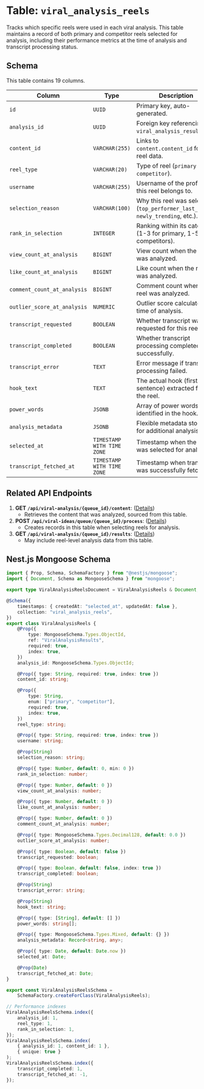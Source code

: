 # Table: `viral_analysis_reels`

Tracks which specific reels were used in each viral analysis. This table maintains a record of both primary and competitor reels selected for analysis, including their performance metrics at the time of analysis and transcript processing status.

## Schema

This table contains 19 columns.

| Column                      | Type                       | Description                                                                      |
| --------------------------- | -------------------------- | -------------------------------------------------------------------------------- |
| `id`                        | `UUID`                     | Primary key, auto-generated.                                                     |
| `analysis_id`               | `UUID`                     | Foreign key referencing `viral_analysis_results.id`.                             |
| `content_id`                | `VARCHAR(255)`             | Links to `content.content_id` for the reel data.                                 |
| `reel_type`                 | `VARCHAR(20)`              | Type of reel (`primary` or `competitor`).                                        |
| `username`                  | `VARCHAR(255)`             | Username of the profile this reel belongs to.                                    |
| `selection_reason`          | `VARCHAR(100)`             | Why this reel was selected (`top_performer_last_month`, `newly_trending`, etc.). |
| `rank_in_selection`         | `INTEGER`                  | Ranking within its category (1-3 for primary, 1-5 for competitors).              |
| `view_count_at_analysis`    | `BIGINT`                   | View count when the reel was analyzed.                                           |
| `like_count_at_analysis`    | `BIGINT`                   | Like count when the reel was analyzed.                                           |
| `comment_count_at_analysis` | `BIGINT`                   | Comment count when the reel was analyzed.                                        |
| `outlier_score_at_analysis` | `NUMERIC`                  | Outlier score calculated at time of analysis.                                    |
| `transcript_requested`      | `BOOLEAN`                  | Whether transcript was requested for this reel.                                  |
| `transcript_completed`      | `BOOLEAN`                  | Whether transcript processing completed successfully.                            |
| `transcript_error`          | `TEXT`                     | Error message if transcript processing failed.                                   |
| `hook_text`                 | `TEXT`                     | The actual hook (first sentence) extracted from the reel.                        |
| `power_words`               | `JSONB`                    | Array of power words identified in the hook.                                     |
| `analysis_metadata`         | `JSONB`                    | Flexible metadata storage for additional analysis data.                          |
| `selected_at`               | `TIMESTAMP WITH TIME ZONE` | Timestamp when the reel was selected for analysis.                               |
| `transcript_fetched_at`     | `TIMESTAMP WITH TIME ZONE` | Timestamp when transcript was successfully fetched.                              |

## Related API Endpoints

1.  **GET `/api/viral-analysis/{queue_id}/content`**: ([Details](../api/get_viral_analysis_content.md))
    -   Retrieves the content that was analyzed, sourced from this table.
2.  **POST `/api/viral-ideas/queue/{queue_id}/process`**: ([Details](../api/trigger_viral_analysis_processing.md))
    -   Creates records in this table when selecting reels for analysis.
3.  **GET `/api/viral-analysis/{queue_id}/results`**: ([Details](../api/get_viral_analysis_results.md))
    -   May include reel-level analysis data from this table.

## Nest.js Mongoose Schema

```typescript
import { Prop, Schema, SchemaFactory } from "@nestjs/mongoose";
import { Document, Schema as MongooseSchema } from "mongoose";

export type ViralAnalysisReelsDocument = ViralAnalysisReels & Document;

@Schema({
    timestamps: { createdAt: "selected_at", updatedAt: false },
    collection: "viral_analysis_reels",
})
export class ViralAnalysisReels {
    @Prop({
        type: MongooseSchema.Types.ObjectId,
        ref: "ViralAnalysisResults",
        required: true,
        index: true,
    })
    analysis_id: MongooseSchema.Types.ObjectId;

    @Prop({ type: String, required: true, index: true })
    content_id: string;

    @Prop({
        type: String,
        enum: ["primary", "competitor"],
        required: true,
        index: true,
    })
    reel_type: string;

    @Prop({ type: String, required: true, index: true })
    username: string;

    @Prop(String)
    selection_reason: string;

    @Prop({ type: Number, default: 0, min: 0 })
    rank_in_selection: number;

    @Prop({ type: Number, default: 0 })
    view_count_at_analysis: number;

    @Prop({ type: Number, default: 0 })
    like_count_at_analysis: number;

    @Prop({ type: Number, default: 0 })
    comment_count_at_analysis: number;

    @Prop({ type: MongooseSchema.Types.Decimal128, default: 0.0 })
    outlier_score_at_analysis: number;

    @Prop({ type: Boolean, default: false })
    transcript_requested: boolean;

    @Prop({ type: Boolean, default: false, index: true })
    transcript_completed: boolean;

    @Prop(String)
    transcript_error: string;

    @Prop(String)
    hook_text: string;

    @Prop({ type: [String], default: [] })
    power_words: string[];

    @Prop({ type: MongooseSchema.Types.Mixed, default: {} })
    analysis_metadata: Record<string, any>;

    @Prop({ type: Date, default: Date.now })
    selected_at: Date;

    @Prop(Date)
    transcript_fetched_at: Date;
}

export const ViralAnalysisReelsSchema =
    SchemaFactory.createForClass(ViralAnalysisReels);

// Performance indexes
ViralAnalysisReelsSchema.index({
    analysis_id: 1,
    reel_type: 1,
    rank_in_selection: 1,
});
ViralAnalysisReelsSchema.index(
    { analysis_id: 1, content_id: 1 },
    { unique: true }
);
ViralAnalysisReelsSchema.index({
    transcript_completed: 1,
    transcript_fetched_at: -1,
});
```
